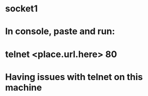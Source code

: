 # socket1

# In console, paste and run:
# telnet <place.url.here> 80

# Having issues with telnet on this machine

